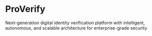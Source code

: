 # ProVerify
Next-generation digital identity verification platform with intelligent, autonomous, and scalable architecture for enterprise-grade security
